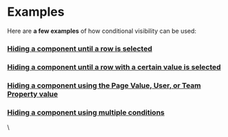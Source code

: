 # Examples

Here are **a few examples** of how conditional visibility can be used:

### [Hiding a component until a row is selected](https://docs.jetadmin.io/user-guide/components-visibility/conditional-visibility/examples/hiding-a-component-until-a-row-is-selected)

### [Hiding a component until a row with a certain value is selected](https://docs.jetadmin.io/user-guide/components-visibility/conditional-visibility/examples/hiding-a-component-until-a-row-with-a-certain-value-is-selected)

### [Hiding a component using the Page Value, User, or Team Property value](https://docs.jetadmin.io/user-guide/components-visibility/conditional-visibility/examples/hiding-a-component-using-the-page-value-user-or-team-property-value)

### [Hiding a component using multiple conditions](https://docs.jetadmin.io/user-guide/components-visibility/conditional-visibility/examples/hiding-a-component-using-multiple-conditions)

\
